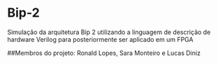 # Bip-2
Simulação da arquitetura Bip 2 utilizando a linguagem de descrição de hardware Verilog para posteriormente ser aplicado em um FPGA

##Membros do projeto: Ronald Lopes, Sara Monteiro e Lucas Diniz
